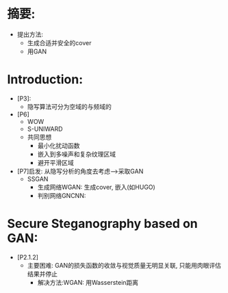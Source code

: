 # 摘要: 
* 提出方法: 
    - 生成合适并安全的cover
    - 用GAN

# Introduction:
* [P3]:
    * 隐写算法可分为空域的与频域的
* [P6]
    * WOW
    * S-UNIWARD
    * 共同思想
        * 最小化扰动函数
        * 嵌入到多噪声和复杂纹理区域
        * 避开平滑区域
* [P7]启发: 从隐写分析的角度去考虑-->采取GAN
    * SSGAN
        * 生成网络WGAN: 生成cover, 嵌入(如HUGO)
        * 判别网络GNCNN:
    
# Secure Steganography based on GAN:
* [P2.1.2] 
    * 主要困难: GAN的损失函数的收敛与视觉质量无明显关联, 只能用肉眼评估结果并停止
        * 解决方法:WGAN: 用Wasserstein距离
